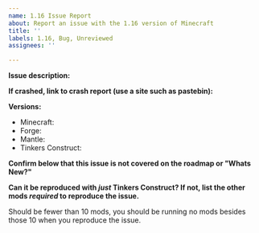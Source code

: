 ```yaml
---
name: 1.16 Issue Report
about: Report an issue with the 1.16 version of Minecraft
title: ''
labels: 1.16, Bug, Unreviewed
assignees: ''

---
```


**Issue description:**

**If crashed, link to crash report (use a site such as pastebin):**

**Versions:**
* Minecraft:
* Forge: 
* Mantle: 
* Tinkers Construct: 

**Confirm below that this issue is not covered on the roadmap or "Whats New?"**

**Can it be reproduced with *just* Tinkers Construct? If not, list the other mods *required* to reproduce the issue.**

Should be fewer than 10 mods, you should be running no mods besides those 10 when you reproduce the issue.
